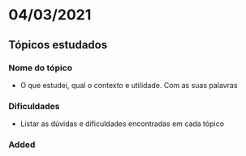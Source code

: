 # 04/03/2021

## Tópicos estudados

### Nome do tópico

* O que estudei, qual o contexto e utilidade. Com as suas palavras

### Dificuldades

* Listar as dúvidas e dificuldades encontradas em cada tópico

### Added



